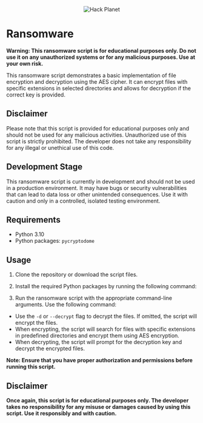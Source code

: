 <p align="center">
  <img src="https://i.imgur.com/e7dvAFG.png"alt="Hack Planet" />
</p>


</p>

# Ransomware

**Warning: This ransomware script is for educational purposes only. Do not use it on any unauthorized systems or for any malicious purposes. Use at your own risk.**

This ransomware script demonstrates a basic implementation of file encryption and decryption using the AES cipher. It can encrypt files with specific extensions in selected directories and allows for decryption if the correct key is provided.

## Disclaimer

Please note that this script is provided for educational purposes only and should not be used for any malicious activities. Unauthorized use of this script is strictly prohibited. The developer does not take any responsibility for any illegal or unethical use of this code.

## Development Stage

This ransomware script is currently in development and should not be used in a production environment. It may have bugs or security vulnerabilities that can lead to data loss or other unintended consequences. Use it with caution and only in a controlled, isolated testing environment.

## Requirements

- Python 3.10
- Python packages: `pycryptodome`

## Usage

1. Clone the repository or download the script files.
2. Install the required Python packages by running the following command:


3. Run the ransomware script with the appropriate command-line arguments. Use the following command:


- Use the `-d` or `--decrypt` flag to decrypt the files. If omitted, the script will encrypt the files.
- When encrypting, the script will search for files with specific extensions in predefined directories and encrypt them using AES encryption.
- When decrypting, the script will prompt for the decryption key and decrypt the encrypted files.

**Note: Ensure that you have proper authorization and permissions before running this script.**

## Disclaimer

**Once again, this script is for educational purposes only. The developer takes no responsibility for any misuse or damages caused by using this script. Use it responsibly and with caution.**


